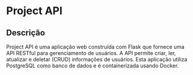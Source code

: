 # Project API

## Descrição

Project API é uma aplicação web construída com Flask que fornece uma API RESTful para gerenciamento de usuários. A API permite criar, ler, atualizar e deletar (CRUD) informações de usuários. Esta aplicação utiliza PostgreSQL como banco de dados e é containerizada usando Docker.
